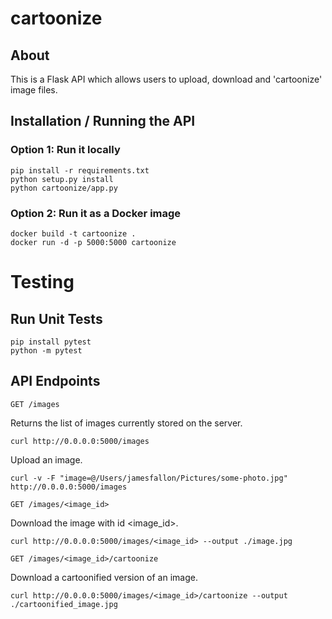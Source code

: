 # cartoonize

## About

This is a Flask API which allows users to upload, download and 'cartoonize' image files.

## Installation / Running the API

### Option 1: Run it locally

    pip install -r requirements.txt
    python setup.py install
    python cartoonize/app.py

### Option 2: Run it as a Docker image

    docker build -t cartoonize .
    docker run -d -p 5000:5000 cartoonize


# Testing

## Run Unit Tests
    pip install pytest
    python -m pytest

## API Endpoints
`GET /images` 

Returns the list of images currently stored on the server.

    curl http://0.0.0.0:5000/images
    

Upload an image.

    curl -v -F "image=@/Users/jamesfallon/Pictures/some-photo.jpg" http://0.0.0.0:5000/images

`GET /images/<image_id>` 

Download the image with id <image_id>.

    curl http://0.0.0.0:5000/images/<image_id> --output ./image.jpg

`GET /images/<image_id>/cartoonize` 

Download a cartoonified version of an image.

    curl http://0.0.0.0:5000/images/<image_id>/cartoonize --output ./cartoonified_image.jpg
